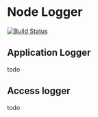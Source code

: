 # Node Logger

[![Build Status](https://travis-ci.org/SSENSE/node-logger.svg?branch=master)](https://travis-ci.org/SSENSE/node-logger)

## Application Logger

todo

## Access logger

todo